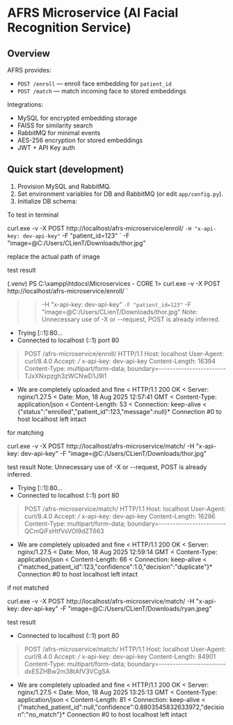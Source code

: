 # AFRS Microservice (AI Facial Recognition Service)

## Overview
AFRS provides:
- `POST /enroll` — enroll face embedding for `patient_id`
- `POST /match` — match incoming face to stored embeddings

Integrations:
- MySQL for encrypted embedding storage
- FAISS for similarity search
- RabbitMQ for minimal events
- AES-256 encryption for stored embeddings
- JWT + API Key auth

## Quick start (development)
1. Provision MySQL and RabbitMQ.
2. Set environment variables for DB and RabbitMQ (or edit `app/config.py`).
3. Initialize DB schema:

To test in terminal

curl.exe -v -X POST http://localhost/afrs-microservice/enroll/ `
  -H "x-api-key: dev-api-key" `
  -F "patient_id=123" `
  -F "image=@C:/Users/CLienT/Downloads/thor.jpg"  
  
  replace the actual path of image

  test result

  (.venv) PS C:\xampp\htdocs\Microservices - CORE 1> curl.exe -v -X POST http://localhost/afrs-microservice/enroll/ `
>>   -H "x-api-key: dev-api-key" `
>>   -F "patient_id=123" `
>>   -F "image=@C:/Users/CLienT/Downloads/thor.jpg"
Note: Unnecessary use of -X or --request, POST is already inferred.
*   Trying [::1]:80...
* Connected to localhost (::1) port 80
> POST /afrs-microservice/enroll/ HTTP/1.1
> Host: localhost
> User-Agent: curl/8.4.0
> Accept: */*
> x-api-key: dev-api-key
> Content-Length: 16394
> Content-Type: multipart/form-data; boundary=------------------------TJxXNxpzgh3zWCNwD1J9I1
>
* We are completely uploaded and fine
< HTTP/1.1 200 OK
< Server: nginx/1.27.5
< Date: Mon, 18 Aug 2025 12:57:41 GMT
< Content-Type: application/json
< Content-Length: 53
< Connection: keep-alive
<
{"status":"enrolled","patient_id":123,"message":null}* Connection #0 to host localhost left intact

for matching

curl.exe -v -X POST http://localhost/afrs-microservice/match/ -H "x-api-key: dev-api-key" -F "image=@C:/Users/CLienT/Downloads/thor.jpg"

test result 
Note: Unnecessary use of -X or --request, POST is already inferred.
*   Trying [::1]:80...
* Connected to localhost (::1) port 80
> POST /afrs-microservice/match/ HTTP/1.1
> Host: localhost
> User-Agent: curl/8.4.0
> Accept: */*
> x-api-key: dev-api-key
> Content-Length: 16286
> Content-Type: multipart/form-data; boundary=------------------------QCmQiFsHtfVsVOl9dZT663
>
* We are completely uploaded and fine
< HTTP/1.1 200 OK
< Server: nginx/1.27.5
< Date: Mon, 18 Aug 2025 12:59:14 GMT
< Content-Type: application/json
< Content-Length: 66
< Connection: keep-alive
<
{"matched_patient_id":123,"confidence":1.0,"decision":"duplicate"}* Connection #0 to host localhost left intact

if not matched

curl.exe -v -X POST http://localhost/afrs-microservice/match/ -H "x-api-key: dev-api-key" -F "image=@C:/Users/CLienT/Downloads/ryan.jpeg"

test result

* Connected to localhost (::1) port 80
> POST /afrs-microservice/match/ HTTP/1.1
> Host: localhost
> User-Agent: curl/8.4.0
> Accept: */*
> x-api-key: dev-api-key
> Content-Length: 84901
> Content-Type: multipart/form-data; boundary=------------------------dxESZHBw2m38tAfV3VCgSA
>
* We are completely uploaded and fine
< HTTP/1.1 200 OK
< Server: nginx/1.27.5
< Date: Mon, 18 Aug 2025 13:25:13 GMT
< Content-Type: application/json
< Content-Length: 81
< Connection: keep-alive
<
{"matched_patient_id":null,"confidence":0.8803545832633972,"decision":"no_match"}* Connection #0 to host localhost left intact

